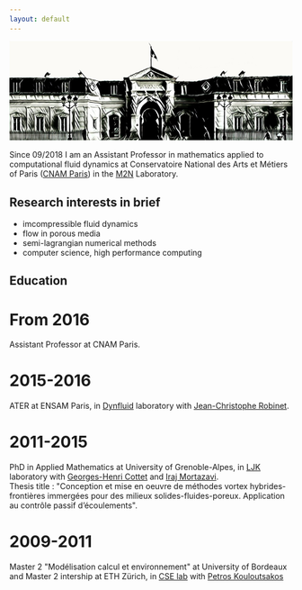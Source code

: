 ```yaml
---
layout: default
---
```


![Cnam](/assets/images/cnam.jpg)

Since 09/2018 I am an Assistant Professor in mathematics applied to computational fluid dynamics at Conservatoire National des Arts et Métiers of Paris ([CNAM Paris](http://www.cnam-paris.fr/cnam-paris/1300-formations-et-300-diplomes-de-bac-a-bac-8-818673.kjsp)) in the [M2N](http://maths.cnam.fr/M2N/) Laboratory.  

## Research interests in brief
* imcompressible fluid dynamics
* flow in porous media
* semi-lagrangian numerical methods
* computer science, high performance computing

## Education

# From 2016
Assistant Professor at CNAM Paris.

# 2015-2016
ATER at ENSAM Paris, in [Dynfluid](http://dynfluid.ensam.eu/) laboratory with [Jean-Christophe Robinet](http://jch.robinet.pagesperso-orange.fr/).

# 2011-2015
PhD in Applied Mathematics at University of Grenoble-Alpes, in [LJK](https://ljk.imag.fr/) laboratory with [Georges-Henri Cottet](https://ljk.imag.fr/membres/Georges-Henri.Cottet/) and [Iraj Mortazavi](https://www.researchgate.net/profile/Iraj_Mortazavi).  
Thesis title : "Conception et mise en oeuvre de méthodes vortex hybrides-frontières immergées pour des milieux solides-fluides-poreux. Application au contrôle passif d’écoulements".

# 2009-2011
Master 2 "Modélisation calcul et environnement" at University of Bordeaux and Master 2 intership at ETH Zürich, in [CSE lab](http://www.cse-lab.ethz.ch/) with [Petros Kouloutsakos](http://www.cse-lab.ethz.ch/member/petros-koumoutsakos/)

